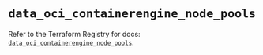# `data_oci_containerengine_node_pools`

Refer to the Terraform Registry for docs: [`data_oci_containerengine_node_pools`](https://registry.terraform.io/providers/oracle/oci/6.18.0/docs/data-sources/containerengine_node_pools).
